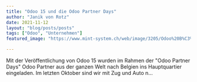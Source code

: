 ```yaml
---
title: "Odoo 15 und die Odoo Partner Days"
author: "Janik von Rotz"
date: 2021-11-12
layout: "blog/posts/posts"
tags: ["Odoo", "Unternehmen"]
featured_image: "https://www.mint-system.ch/web/image/3205/Odoo%20B%C3%BCro.jpeg"

---
```


Mit der Veröffentlichung von Odoo 15 wurden im Rahmen der "Odoo Partner Days" Odoo Partner aus der ganzen Welt nach Belgien ins Hauptquartier eingeladen. Im letzten Oktober sind wir mit Zug und Auto n...

